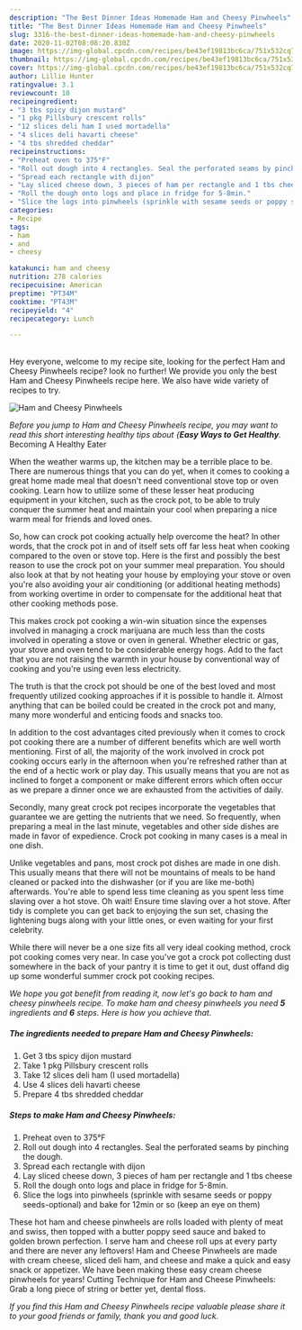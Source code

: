```yaml
---
description: "The Best Dinner Ideas Homemade Ham and Cheesy Pinwheels"
title: "The Best Dinner Ideas Homemade Ham and Cheesy Pinwheels"
slug: 3316-the-best-dinner-ideas-homemade-ham-and-cheesy-pinwheels
date: 2020-11-02T08:08:20.830Z
image: https://img-global.cpcdn.com/recipes/be43ef19813bc6ca/751x532cq70/ham-and-cheesy-pinwheels-recipe-main-photo.jpg
thumbnail: https://img-global.cpcdn.com/recipes/be43ef19813bc6ca/751x532cq70/ham-and-cheesy-pinwheels-recipe-main-photo.jpg
cover: https://img-global.cpcdn.com/recipes/be43ef19813bc6ca/751x532cq70/ham-and-cheesy-pinwheels-recipe-main-photo.jpg
author: Lillie Hunter
ratingvalue: 3.1
reviewcount: 10
recipeingredient:
- "3 tbs spicy dijon mustard"
- "1 pkg Pillsbury crescent rolls"
- "12 slices deli ham I used mortadella"
- "4 slices deli havarti cheese"
- "4 tbs shredded cheddar"
recipeinstructions:
- "Preheat oven to 375°F"
- "Roll out dough into 4 rectangles. Seal the perforated seams by pinching the dough."
- "Spread each rectangle with dijon"
- "Lay sliced cheese down, 3 pieces of ham per rectangle and 1 tbs cheese"
- "Roll the dough onto logs and place in fridge for 5-8min."
- "Slice the logs into pinwheels (sprinkle with sesame seeds or poppy seeds-optional) and bake for 12min or so (keep an eye on them)"
categories:
- Recipe
tags:
- ham
- and
- cheesy

katakunci: ham and cheesy 
nutrition: 278 calories
recipecuisine: American
preptime: "PT34M"
cooktime: "PT43M"
recipeyield: "4"
recipecategory: Lunch

---
```

<br>
Hey everyone, welcome to my recipe site, looking for the perfect Ham and Cheesy Pinwheels recipe? look no further! We provide you only the best Ham and Cheesy Pinwheels recipe here. We also have wide variety of recipes to try.
<br>


![Ham and Cheesy Pinwheels](https://img-global.cpcdn.com/recipes/be43ef19813bc6ca/751x532cq70/ham-and-cheesy-pinwheels-recipe-main-photo.jpg)

<i>Before you jump to Ham and Cheesy Pinwheels recipe, you may want to read this short interesting healthy tips about {<strong>Easy Ways to Get Healthy</strong>.</i>
Becoming A Healthy Eater


When the weather warms up, the kitchen may be a terrible place to be. There are numerous things that you can do yet, when it comes to cooking a great home made meal that doesn't need conventional stove top or oven cooking. Learn how to utilize some of these lesser heat producing equipment in your kitchen, such as the crock pot, to be able to truly conquer the summer heat and maintain your cool when preparing a nice warm meal for friends and loved ones.

So, how can crock pot cooking actually help overcome the heat? In other words, that the crock pot in and of itself sets off far less heat when cooking compared to the oven or stove top. Here is the first and possibly the best reason to use the crock pot on your summer meal preparation. You should also look at that by not heating your house by employing your stove or oven you're also avoiding your air conditioning (or additional heating methods) from working overtime in order to compensate for the additional heat that other cooking methods pose.

This makes crock pot cooking a win-win situation since the expenses involved in managing a crock marijuana are much less than the costs involved in operating a stove or oven in general. Whether electric or gas, your stove and oven tend to be considerable energy hogs. Add to the fact that you are not raising the warmth in your house by conventional way of cooking and you're using even less electricity.

 The truth is that the crock pot should be one of the best loved and most frequently utilized cooking approaches if it is possible to handle it.  Almost anything that can be boiled could be created in the crock pot and many, many more wonderful and enticing foods and snacks too.



In addition to the cost advantages cited previously when it comes to crock pot cooking there are a number of different benefits which are well worth mentioning. First of all, the majority of the work involved in crock pot cooking occurs early in the afternoon when you're refreshed rather than at the end of a hectic work or play day. This usually means that you are not as inclined to forget a component or make different errors which often occur as we prepare a dinner once we are exhausted from the activities of daily.

Secondly, many great crock pot recipes incorporate the vegetables that guarantee we are getting the nutrients that we need. So frequently, when preparing a meal in the last minute, vegetables and other side dishes are made in favor of expedience. Crock pot cooking in many cases is a meal in one dish.

 Unlike vegetables and pans, most crock pot dishes are made in one dish. This usually means that there will not be mountains of meals to be hand cleaned or packed into the dishwasher (or if you are like me-both) afterwards. You're able to spend less time cleaning as you spent less time slaving over a hot stove. Oh wait! Ensure time slaving over a hot stove. After tidy is complete you can get back to enjoying the sun set, chasing the lightening bugs along with your little ones, or even waiting for your first celebrity.

While there will never be a one size fits all very ideal cooking method, crock pot cooking comes very near. In case you've got a crock pot collecting dust somewhere in the back of your pantry it is time to get it out, dust offand dig up some wonderful summer crock pot cooking recipes.


<i>We hope you got benefit from reading it, now let's go back to ham and cheesy pinwheels recipe. To make ham and cheesy pinwheels you need <strong>5</strong> ingredients and <strong>6</strong> steps. Here is how you achieve that.
</i>

##### The ingredients needed to prepare Ham and Cheesy Pinwheels:

1. Get 3 tbs spicy dijon mustard
1. Take 1 pkg Pillsbury crescent rolls
1. Take 12 slices deli ham (I used mortadella)
1. Use 4 slices deli havarti cheese
1. Prepare 4 tbs shredded cheddar


##### Steps to make Ham and Cheesy Pinwheels:

1. Preheat oven to 375°F
1. Roll out dough into 4 rectangles. Seal the perforated seams by pinching the dough.
1. Spread each rectangle with dijon
1. Lay sliced cheese down, 3 pieces of ham per rectangle and 1 tbs cheese
1. Roll the dough onto logs and place in fridge for 5-8min.
1. Slice the logs into pinwheels (sprinkle with sesame seeds or poppy seeds-optional) and bake for 12min or so (keep an eye on them)


These hot ham and cheese pinwheels are rolls loaded with plenty of meat and swiss, then topped with a butter poppy seed sauce and baked to golden brown perfection. I serve ham and cheese roll ups at every party and there are never any leftovers! Ham and Cheese Pinwheels are made with cream cheese, sliced deli ham, and cheese and make a quick and easy snack or appetizer. We have been making these easy cream cheese pinwheels for years! Cutting Technique for Ham and Cheese Pinwheels: Grab a long piece of string or better yet, dental floss. 

<i>If you find this Ham and Cheesy Pinwheels recipe valuable please share it to your good friends or family, thank you and good luck.</i>
